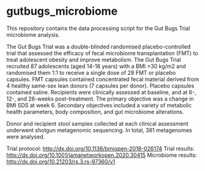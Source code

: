 # gutbugs_microbiome

This repository contains the data processing script for the Gut Bugs Trial microbiome analysis. 

The Gut Bugs Trial was a double-blinded randomised placebo-controlled trial that assessed the efficacy of fecal microbiome transplantation (FMT) to treat adolescent obesity and improve metabolism. The Gut Bugs Trial recruited 87 adolescents (aged 14-18 years) with a BMI >30 kg/m2 and randomised them 1:1 to receive a single dose of 28 FMT or placebo capsules. FMT capsules contained concentrated fecal material derived from 4 healthy same-sex lean donors (7 capsules per donor). Placebo capsules contained saline. Recipients were clinically assessed at baseline, and at 6-, 12-, and 26-weeks post-treatment. The primary objective was a change in BMI SDS at week 6. Secondary objectives included a variety of metabolic health parameters, body composition, and gut microbiome alterations. 

Donor and recipient stool samples collected at each clinical assessment underwent shotgun metagenomic sequencing. In total, 381 metagenomes were analysed. 

Trial protocol: http://dx.doi.org/10.1136/bmjopen-2018-026174
Trial results: http://dx.doi.org/10.1001/jamanetworkopen.2020.30415
Microbiome results: http://dx.doi.org/10.21203/rs.3.rs-97360/v1
